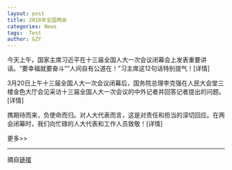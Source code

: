 ```yaml
---
layout: post
title: 2018年全国两会
categories: News
tags:  Test
author: GZY
---
```


今天上午，国家主席习近平在十三届全国人大一次会议闭幕会上发表重要讲话。“要幸福就要奋斗”“人间自有公道在！”习主席这12句话特别提气！[详情]

3月20日上午十三届全国人大一次会议闭幕后，国务院总理李克强在人民大会堂三楼金色大厅会见采访十三届全国人大一次会议的中外记者并回答记者提出的问题。[详情]

携期待而来，负使命而归。对人大代表而言，这是对责任和担当的深切回应。在两会闭幕时，我们向忙碌的人大代表和工作人员致敬！[详情]

更多>>

*****

摘自[链接](http://jx.ifeng.com/special/2018qglh/)